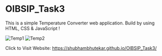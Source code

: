 # OIBSIP_Task3
This is a simple Temperature Converter web application. Build by using HTML, CSS &amp; JavaScript !

![Temp1](https://user-images.githubusercontent.com/109847442/182012561-c96f9541-f677-4be5-b7b5-9a755e3e4e75.PNG)
![Temp2](https://user-images.githubusercontent.com/109847442/182012563-d818fad7-a970-4cb6-be16-de5737c56e72.PNG)

Click to Visit Website: https://shubhambhutekar.github.io/OIBSIP_Task3/
